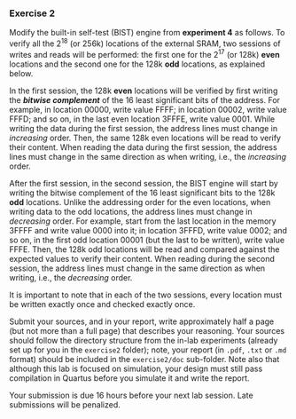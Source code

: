 ### Exercise 2

Modify the built-in self-test (BIST) engine from __experiment 4__ as follows. To verify all the 2<sup>18</sup> (or 256k) locations of the external SRAM, two sessions of writes and reads will be performed: the first one for the 2<sup>17</sup> (or 128k) **even** locations and the second one for the 128k **odd** locations, as explained below.

In the first session, the 128k **even** locations will be verified by first writing the __*bitwise complement*__ of the 16 least significant bits of the address. For example, in location 00000, write value FFFF; in location 00002, write value FFFD; and so on, in the last even location 3FFFE, write value 0001. While writing the data during the first session, the address lines must change in _increasing_ order. Then, the same 128k even locations will be read to verify their content. When reading the data during the first session, the address lines must change in the same direction as when writing, i.e., the _increasing_ order.

After the first session,  in the second session, the BIST engine will start by writing the bitwise complement of the 16 least significant bits to the 128k **odd** locations. Unlike the addressing order for the even locations, when writing data to the odd locations, the address lines must change in _decreasing_ order. For example, start from the last location in the memory 3FFFF and write value 0000 into it; in location 3FFFD, write value 0002; and so on, in the first odd location 00001 (but the last to be written), write value FFFE. Then, the 128k odd locations will be read and compared against the expected values to verify their content. When reading during the second session, the address lines must change in the same direction as when writing, i.e., the _decreasing_ order.

It is important to note that in each of the two sessions, every location must be written exactly once and checked exactly once.

Submit your sources, and in your report, write approximately half a page (but not more than a full page) that describes your reasoning. Your sources should follow the directory structure from the in-lab experiments (already set up for you in the `exercise2` folder); note, your report (in `.pdf`, `.txt` or `.md` format) should be included in the `exercise2/doc` sub-folder. Note also that although this lab is focused on simulation, your design must still pass compilation in Quartus before you simulate it and write the report.

Your submission is due 16 hours before your next lab session. Late submissions will be penalized.

